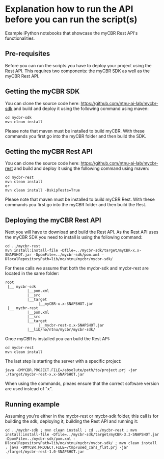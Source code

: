 # Explanation how to run the API before you can run the script(s)

Example iPython notebooks that showcase the myCBR Rest API's functionalities.

## Pre-requisites
Before you can run the scripts you have to deploy your project using the Rest API. This requires two components: the myCBR SDK as well as the myCBR Rest API.

## Getting the myCBR SDK
You can clone the source code here: https://github.com/ntnu-ai-lab/mycbr-sdk and build and deploy it using the following command using maven:
```
cd mycbr-sdk 
mvn clean install 
```
Please note that maven must be installed to build myCBR. 
With these commands you first go into the myCBR folder and then build the SDK.

## Getting the myCBR Rest API
You can clone the source code here: https://github.com/ntnu-ai-lab/mycbr-rest and build and deploy it using the following command using maven:
```
cd mycbr-rest 
mvn clean install
or
mvn clean install -DskipTests=True
```
Please note that maven must be installed to build myCBR Rest. 
With these commands you first go into the myCBR folder and then build the Rest.

## Deploying the myCBR Rest API

Next you will have to download and build the Rest API. As the Rest API uses the myCBR SDK you need to install is using the following command: 
```
cd ../mycbr-rest 
mvn install:install-file -Dfile=../mycbr-sdk/target/myCBR-x.x-SNAPSHOT.jar -DpomFile=../mycbr-sdk/pom.xml -DlocalRepositoryPath=lib/no/ntnu/mycbr/mycbr-sdk/
```
For these calls we assume that both the mycbr-sdk and mycbr-rest are located in the same folder:
```
root
 |__ mycbr-sdk
          |__pom.xml
          |__src
          |__target
               |__myCBR-x.x-SNAPSHOT.jar
 |__ mycbr-rest
          |__pom.xml
          |__src
          |__target
               |__mycbr-rest-x.x-SNAPSHOT.jar
          |__lib/no/ntnu/mycbr/mycbr-sdk/
```
Once myCBR is installed you can build the Rest API:
```
cd mycbr-rest 
mvn clean install 
```
The last step is starting the server with a specific project:
```
java -DMYCBR.PROJECT.FILE=/absolute/path/to/project.prj -jar ./target/mycbr-rest-x.x-SNAPSHOT.jar 
```
When using the commands, pleaes ensure that the correct software version are used instead of "x".

## Running example 
Assuming you're either in the mycbr-rest or mycbr-sdk folder, this call is for building the sdk, deploying it, building the Rest API and running it:

```
cd ../mycbr-sdk ; mvn clean install ; cd ../mycbr-rest ; mvn install:install-file -Dfile=../mycbr-sdk/target/myCBR-3.3-SNAPSHOT.jar -DpomFile=../mycbr-sdk/pom.xml -DlocalRepositoryPath=lib/no/ntnu/mycbr/mycbr-sdk/ ; mvn clean install ; java -DMYCBR.PROJECT.FILE=/tmp/used_cars_flat.prj -jar ./target/mycbr-rest-1.0-SNAPSHOT.jar
```

